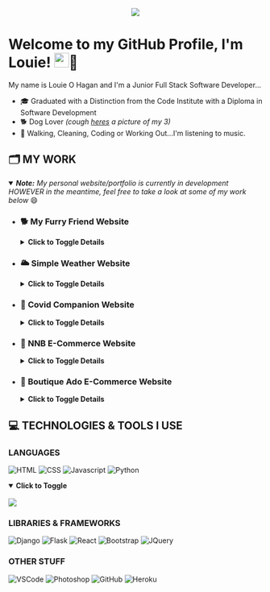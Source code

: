 <p align="center">
  <img src="https://media.giphy.com/media/xUA7aVWGYlUWCpzT7W/giphy.gif">
</p>

# Welcome to my GitHub Profile, I'm Louie! <img src="https://github.com/TheDudeThatCode/TheDudeThatCode/blob/master/Assets/Hi.gif" width="29px">🦥

My name is Louie O Hagan and I'm a Junior Full Stack Software Developer...
- 🎓 Graduated with a Distinction from the Code Institute with a Diploma in Software Development
- 🐕 Dog Lover *(cough [heres](./assets/dogs.JPG) a picture of my 3)*
- 🎵 Walking, Cleaning, Coding or Working Out...I'm listening to music.

## 🗂️ MY WORK
<details open>
<summary><em><b>Note:</b> My personal website/portfolio is currently in development HOWEVER in the meantime, feel free to take a look at some of my work below</em> 😄</summary>
  <ul>
    <li>
      <h3>🐕 My Furry Friend Website</h3>
      <details>
        <summary><b>Click to Toggle Details</b></summary>
          <br>
          <p><b>Languages Used:</b> HTML, CSS</p>
          <br>
          <p>
            <a href="https://github.com/LouieOHagan/My-Furry-Friend-Website">
              <img align="center" src="https://github-readme-stats.vercel.app/api/pin/?username=LouieOHagan&repo=My-Furry-Friend-Website&theme=algolia" />
            </a>
          </p>
          <br>
          <a href="https://louieohagan.github.io/My-Furry-Friend-Website/">
            <img src="https://img.shields.io/badge/Check_Out-Live_Page-blueviolet?style=for-the-badge&color=048BFF"/>
          </a>
      </details>
    </li>
    <li>
      <h3>🌥️ Simple Weather Website</h3>
      <details>
        <summary><b>Click to Toggle Details</b></summary>
          <br>
          <p><b>Languages Used:</b> HTML, CSS, Javascript</p>
          <br>
          <p>
            <a href="https://github.com/LouieOHagan/Simple-Weather-Website">
              <img align="center" src="https://github-readme-stats.vercel.app/api/pin/?username=LouieOHagan&repo=Simple-Weather-Website&theme=algolia" />
            </a>
           </p>
          <br>
          <a href="https://louieohagan.github.io/Simple-Weather-Website/">
            <img src="https://img.shields.io/badge/Check_Out-Live_Page-blueviolet?style=for-the-badge&color=048BFF"/>
          </a>
      </details>
    </li>
    <li>
      <h3>🧬 Covid Companion Website</h3>
      <details>
        <summary><b>Click to Toggle Details</b></summary>
          <br>
          <p><b>Languages Used:</b> HTML, CSS, Javascript, Python</p>
          <br>
          <p>
            <a href="https://github.com/LouieOHagan/Covid-Companion-Website">
              <img align="center" src="https://github-readme-stats.vercel.app/api/pin/?username=LouieOHagan&repo=Covid-Companion-Website&theme=algolia" />
            </a> 
          </p>
          <br>
          <a href="https://covid-companion.herokuapp.com/">
            <img src="https://img.shields.io/badge/Check_Out-Live_Page-blueviolet?style=for-the-badge&color=048BFF"/>
          </a>
      </details>
    </li>
    <li>
      <h3>🔌 NNB E-Commerce Website</h3>
      <details>
        <summary><b>Click to Toggle Details</b></summary>
          <br>
          <p><b>Languages Used:</b> HTML, CSS, Javascript, Python</p>
          <br>
          <p>
            <a href="https://github.com/LouieOHagan/NNB-E-Commerce-Website">
              <img align="center" src="https://github-readme-stats.vercel.app/api/pin/?username=LouieOHagan&repo=NNB-E-Commerce-Website&theme=algolia" />
            </a> 
          </p>
          <br>
          <a href="https://nnb-store.herokuapp.com/">
            <img src="https://img.shields.io/badge/Check_Out-Live_Page-blueviolet?style=for-the-badge&color=048BFF"/>
          </a>
      </details>
    </li>
    <li>
      <h3>👕 Boutique Ado E-Commerce Website</h3>
      <details>
        <summary><b>Click to Toggle Details</b></summary>
          <br>
          <p><b>Languages Used:</b> HTML, CSS, Javascript, Python</p>
          <br>
          <p>
            <a href="https://github.com/LouieOHagan/boutique_ado_v1">
              <img align="center" src="https://github-readme-stats.vercel.app/api/pin/?username=LouieOHagan&repo=boutique_ado_v1&theme=algolia" />
            </a> 
          </p>
          <br>
          <a href="https://boutique-ado-website.herokuapp.com/">
            <img src="https://img.shields.io/badge/Check_Out-Live_Page-blueviolet?style=for-the-badge&color=048BFF"/>
          </a>
      </details>
    </li>
  </ul>
</details>

## 💻 TECHNOLOGIES & TOOLS I USE
### LANGUAGES
![HTML](https://img.shields.io/badge/HTML-Language-orange?style=for-the-badge&logo=html5&logoColor=d54f2a&color=d54f2a)
![CSS](https://img.shields.io/badge/CSS-Language-orange?style=for-the-badge&logo=css3&logoColor=d54f2a&color=d54f2a)
![Javascript](https://img.shields.io/badge/Javascript-Language-orange?style=for-the-badge&logo=javascript&logoColor=d54f2a&color=d54f2a)
![Python](https://img.shields.io/badge/Python-Language-orange?style=for-the-badge&logo=python&logoColor=d54f2a&color=d54f2a)

<details open>
  <summary><b>Click to Toggle</b></summary>
  <br>
    <a href="https://github.com/LouieOHagan/LouieOHagan">
      <img align="center" src="https://github-readme-stats.vercel.app/api/top-langs/?username=LouieOHagan&hide=html&langs_count=4&theme=algolia&layout=compact" />
    </a>
</details>

### LIBRARIES & FRAMEWORKS
![Django](https://img.shields.io/badge/Django-Framework-blueviolet?style=for-the-badge&logo=django&logoColor=d85094&color=d85094)
![Flask](https://img.shields.io/badge/Flask-Framework-blueviolet?style=for-the-badge&logo=flask&logoColor=d85094&color=d85094)
![React](https://img.shields.io/badge/React_(Still_learning)-Library-blueviolet?style=for-the-badge&logo=react&logoColor=f1d91a&color=f1d91a)
![Bootstrap](https://img.shields.io/badge/Bootstrap-Library-blueviolet?style=for-the-badge&logo=bootstrap&logoColor=f1d91a&color=f1d91a)
![JQuery](https://img.shields.io/badge/JQuery-Library-blueviolet?style=for-the-badge&logo=jquery&logoColor=f1d91a&color=f1d91a)

### OTHER STUFF
![VSCode](https://img.shields.io/badge/VSCode-Other-blue?style=for-the-badge&logo=visual-studio&logoColor=0094d0&color=0094d0)
![Photoshop](https://img.shields.io/badge/Photoshop-Other-blue?style=for-the-badge&logo=adobe-photoshop&logoColor=0094d0&color=0094d0)
![GitHub](https://img.shields.io/badge/GitHub-Other-blue?style=for-the-badge&logo=github&logoColor=0094d0&color=0094d0)
![Heroku](https://img.shields.io/badge/Heroku-Other-blue?style=for-the-badge&logo=heroku&logoColor=0094d0&color=0094d0)

<!-- Resources -->
<!-- Icons: https://simpleicons.org/ -->
<!-- Emojis: https://emojipedia.org/emoji/ -->
<!-- Shields: https://shields.io/ -->
<!-- Awesome GitHub Profile README's: https://github.com/abhisheknaiidu/awesome-github-profile-readme -->
<!-- Informative Article on GitHub README's: https://towardsdatascience.com/build-a-stunning-readme-for-your-github-profile-9b80434fe5d7 -->
